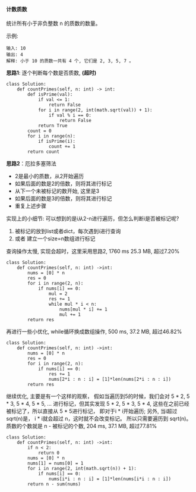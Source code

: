 #### 计数质数

统计所有小于非负整数 n 的质数的数量。

示例:
```
输入: 10
输出: 4
解释: 小于 10 的质数一共有 4 个, 它们是 2, 3, 5, 7 。
```

**思路1**: 逐个判断每个数是否质数, **(超时)**
```
class Solution:
    def countPrimes(self, n: int) -> int:
        def isPrime(val):
            if val <= 1:
                return False
            for i in range(2, int(math.sqrt(val)) + 1):
                if val % i == 0:
                    return False
            return True
        count = 0
        for i in range(n):
            if isPrime(i):
                count += 1
        return count
```

**思路2**：厄拉多塞筛法
+ 2是最小的质数，从2开始遍历
+ 如果后面的数是2的倍数，则将其进行标记
+ 从下一个未被标记的数开始, 这里是3
+ 如果后面的数是3的倍数，则将其进行标记
+ 重复上述步骤

实现上的小细节: 可以想到的是i从2-n进行遍历，但怎么判断i是否被标记呢?
1. 被标记的放到list或者dict，每次遇到i进行查询
2. 或者 建立一个size=n数组进行标记

查询操作太慢, 实现会超时，这里采用思路2, 1760 ms 25.3 MB, 超过7.20%

```
class Solution:
    def countPrimes(self, n: int) ->int:
        nums = [0] * n
        res = 0
        for i in range(2, n):
            if nums[i] == 0:
                mul = 2
                res += 1
                while mul * i < n:
                    nums[mul * i] += 1
                    mul += 1
        return res
```

再进行一些小优化, while循环换成数组操作, 500 ms, 37.2 MB, 超过46.82%
```
class Solution:
    def countPrimes(self, n: int) ->int:
        nums = [0] * n
        res = 0
        for i in range(2, n):
            if nums[i] == 0:
                res += 1
                nums[2*i : n : i] = [1]*len(nums[2*i : n : i])
        return res
```



继续优化, 主要是有一个这样的观察， 假如当遍历到5的时候，我们会对 5 * 2, 5 * 3, 5 * 4, 5 * 5, ... 进行标记，但其实发现 5 * 2, 5 * 3, 5 * 4, 这些在之前已经被标记了，所以直接从 5 * 5进行标记， 即对于i * i开始遍历; 另外, 当i超过sqrt(n)是， i * i就会超过 n，这时就不会改变标记。 所以只需要遍历到 sqrt(n)。质数的个数就是 n - 被标记的个数, 204 ms, 37.1 MB, 超过77.81%

```
class Solution:
    def countPrimes(self, n: int) ->int:
        if n < 2:
            return 0
        nums = [0] * n
        nums[1] = nums[0] = 1
        for i in range(2, int(math.sqrt(n)) + 1):
            if nums[i] == 0:
                nums[i*i : n : i] = [1]*len(nums[i*i : n : i])
        return n - sum(nums)
```
